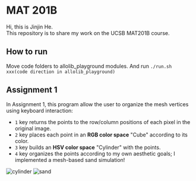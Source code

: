 # MAT 201B
Hi, this is Jinjin He.  
This repository is to share my work on the UCSB MAT201B course.
## How to run  
Move code folders to allolib_playground modules. And run ``./run.sh xxx(code direction in allolib_playground)``
## Assignment 1
In Assignment 1, this program allow the user to organize the mesh vertices using keyboard interaction:
- `1` key returns the points to the row/column positions of each pixel in the original image.
- `2` key places each point in an **RGB color space** "Cube" according to its color.
- `3` key builds an **HSV color space** "Cylinder" with the points.
- `4` key organizes the points according to my own aesthetic goals; I implemented a mesh-based sand simulation!  

![cylinder](readme_src/cylinder.png) ![sand](readme_src/sand1.jpg)